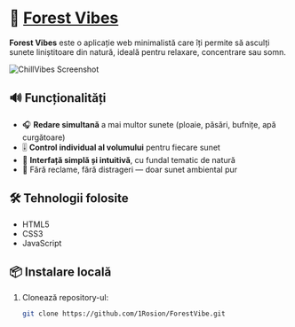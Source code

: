 # 🌿 [Forest Vibes](https://1rosion.github.io/ForestVibe/ )

**Forest Vibes** este o aplicație web minimalistă care îți permite să asculți sunete liniștitoare din natură, ideală pentru relaxare, concentrare sau somn.

![ChillVibes Screenshot](./09597a23-1be8-4e98-bf1f-1332bcccd5d5.png)

## 🔊 Funcționalități

- 🎧 **Redare simultană** a mai multor sunete (ploaie, păsări, bufnițe, apă curgătoare)
- 🎚️ **Control individual al volumului** pentru fiecare sunet
- 🌄 **Interfață simplă și intuitivă**, cu fundal tematic de natură
- 🚫 Fără reclame, fără distrageri — doar sunet ambiental pur

## 🛠️ Tehnologii folosite

- HTML5
- CSS3
- JavaScript

## 📦 Instalare locală

1. Clonează repository-ul:
   ```bash
   git clone https://github.com/1Rosion/ForestVibe.git
